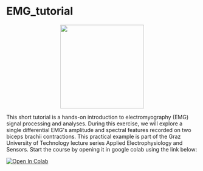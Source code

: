 # EMG_tutorial

<p align="center">
<img src="https://github.com/luuleitner/luuleitner/EMG_tutorial/blob/main/data/EMG_bbcontraction_s.jpg" height="220">
</p>

This short tutorial is a hands-on introduction to electromyography (EMG) signal processing and analyses. During this exercise, we will explore a single differential EMG's amplitude and spectral features recorded on two biceps brachii contractions. This practical example is part of the Graz University of Technology lecture series Applied Electrophysiology and Sensors. Start the course by opening it in google colab using the link below: 

[![Open In Colab](https://colab.research.google.com/assets/colab-badge.svg)](https://colab.research.google.com/github/luuleitner/EMG_tutorial/blob/master/EMG_processing.ipynb)
